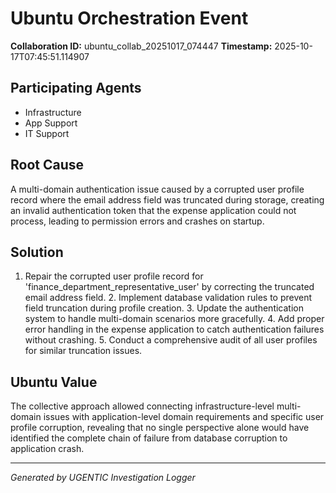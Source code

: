 # Ubuntu Orchestration Event

**Collaboration ID:** ubuntu_collab_20251017_074447
**Timestamp:** 2025-10-17T07:45:51.114907

## Participating Agents

- Infrastructure
- App Support
- IT Support

## Root Cause

A multi-domain authentication issue caused by a corrupted user profile record where the email address field was truncated during storage, creating an invalid authentication token that the expense application could not process, leading to permission errors and crashes on startup.

## Solution

1. Repair the corrupted user profile record for 'finance_department_representative_user' by correcting the truncated email address field. 2. Implement database validation rules to prevent field truncation during profile creation. 3. Update the authentication system to handle multi-domain scenarios more gracefully. 4. Add proper error handling in the expense application to catch authentication failures without crashing. 5. Conduct a comprehensive audit of all user profiles for similar truncation issues.

## Ubuntu Value

The collective approach allowed connecting infrastructure-level multi-domain issues with application-level domain requirements and specific user profile corruption, revealing that no single perspective alone would have identified the complete chain of failure from database corruption to application crash.

---
*Generated by UGENTIC Investigation Logger*
